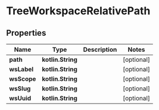 
# TreeWorkspaceRelativePath

## Properties
| Name | Type | Description | Notes |
| ------------ | ------------- | ------------- | ------------- |
| **path** | **kotlin.String** |  |  [optional] |
| **wsLabel** | **kotlin.String** |  |  [optional] |
| **wsScope** | **kotlin.String** |  |  [optional] |
| **wsSlug** | **kotlin.String** |  |  [optional] |
| **wsUuid** | **kotlin.String** |  |  [optional] |



